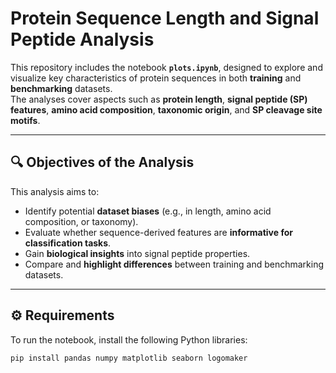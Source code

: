 # Protein Sequence Length and Signal Peptide Analysis

This repository includes the notebook **`plots.ipynb`**, designed to explore and visualize key characteristics of protein sequences in both **training** and **benchmarking** datasets.  
The analyses cover aspects such as **protein length**, **signal peptide (SP) features**, **amino acid composition**, **taxonomic origin**, and **SP cleavage site motifs**.

---

## 🔍 Objectives of the Analysis

This analysis aims to:

- Identify potential **dataset biases** (e.g., in length, amino acid composition, or taxonomy).  
- Evaluate whether sequence-derived features are **informative for classification tasks**.  
- Gain **biological insights** into signal peptide properties.  
- Compare and **highlight differences** between training and benchmarking datasets.

---

## ⚙️ Requirements

To run the notebook, install the following Python libraries:

```bash
pip install pandas numpy matplotlib seaborn logomaker
